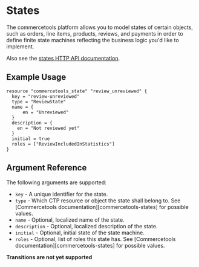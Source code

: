 # States

The commercetools platform allows you to model states of certain objects, such as orders, line items, products, reviews, and payments in order to define finite state machines reflecting the business logic you'd like to implement.

Also see the [states HTTP API documentation][commercetool-states].

## Example Usage

```hcl
resource "commercetools_state" "review_unreviewed" {
  key = "review-unreviewed"
  type = "ReviewState"
  name = {
      en = "Unreviewed"
  }
  description = {
    en = "Not reviewed yet"
  }
  initial = true
  roles = ["ReviewIncludedInStatistics"]
}
```

## Argument Reference

The following arguments are supported:

* `key` - A unique identifier for the state.
* `type` - Which CTP resource or object the state shall belong to. See [Commercetools documentation][commercetools-states] for possible values.
* `name` - Optional, localized name of the state.
* `description` - Optional, localized description of the state.
* `initial` - Optional, initial state of the state machine.
* `roles` - Optional, list of roles this state has. See [Commercetools documentation][commercetools-states] for possible values.

**Transitions are not yet supported**

[commercetool-states]: https://docs.commercetools.com/http-api-projects-states.html
